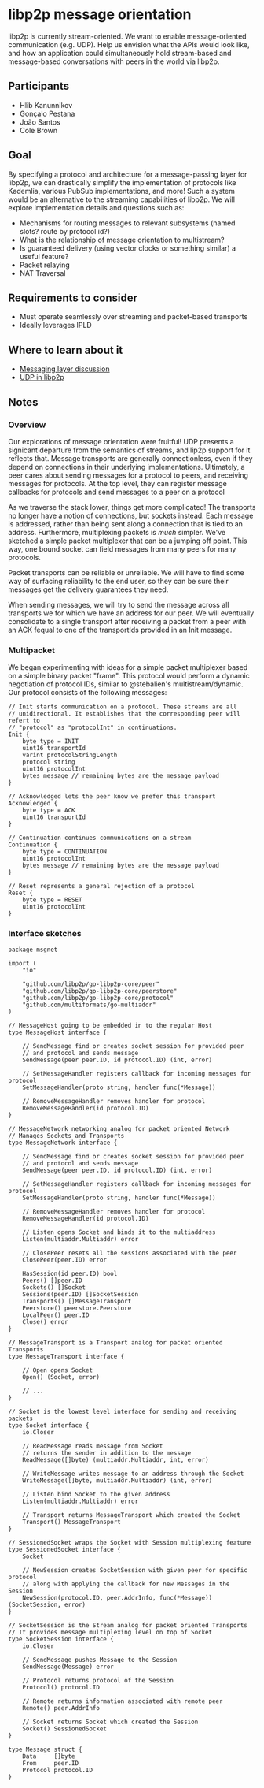 # libp2p message orientation

libp2p is currently stream-oriented. We want to enable message-oriented communication (e.g. UDP). Help us envision what the APIs would look like, and how an application could simultaneously hold stream-based and message-based conversations with peers in the world via libp2p.

## Participants

- Hlib Kanunnikov
- Gonçalo Pestana
- João Santos
- Cole Brown

## Goal

By specifying a protocol and architecture for a message-passing layer for libp2p, we can drastically simplify the implementation of protocols like Kademlia, various PubSub implementations, and more! Such a system would be an alternative to the streaming capabilities of libp2p. We will explore implementation details and questions such as:

- Mechanisms for routing messages to relevant subsystems (named slots? route by protocol id?)
- What is the relationship of message orientation to multistream?
- Is guaranteed delivery (using vector clocks or something similar) a useful feature?
- Packet relaying
- NAT Traversal

## Requirements to consider

- Must operate seamlessly over streaming and packet-based transports
- Ideally leverages IPLD

## Where to learn about it

- [Messaging layer discussion](https://github.com/libp2p/specs/issues/71)
- [UDP in libp2p](https://github.com/libp2p/go-udp-transport/issues/3)

## Notes

### Overview
Our explorations of message orientation were fruitful! UDP presents a signicant
departure from the semantics of streams, and lip2p support for it reflects that.
Message transports are generally connectionless, even if they depend on
connections in their underlying implementations. Ultimately, a peer cares about
sending messages for a protocol to peers, and receiving messages for protocols.
At the top level, they can register message callbacks for protocols and send
messages to a peer on a protocol

As we traverse the stack lower, things get more complicated! The transports no
longer have a notion of connections, but sockets instead. Each message is
addressed, rather than being sent along a connection that is tied to an address.
Furthermore, multiplexing packets is *much* simpler. We've sketched a simple
packet multiplexer that can be a jumping off point. This way, one bound socket
can field messages from many peers for many protocols.

Packet transports can be reliable or unreliable. We will have to find some way
of surfacing reliability to the end user, so they can be sure their messages
get the delivery guarantees they need.

When sending messages, we will try to send the message across all transports we
for which we have an address for our peer. We will eventually consolidate to a
single transport after receiving a packet from a peer with an ACK fequal to one
of the transportIds provided in an Init message.

### Multipacket
We began experimenting with ideas for a simple packet multiplexer based on a
simple binary packet "frame". This protocol would perform a dynamic negotiation
of protocol IDs, similar to @stebalien's multistream/dynamic. Our protocol
consists of the following messages:

```
// Init starts communication on a protocol. These streams are all
// unidirectional. It establishes that the corresponding peer will refert to
// "protocol" as "protocolInt" in continuations.
Init {
    byte type = INIT
    uint16 transportId
    varint protocolStringLength
    protocol string
    uint16 protocolInt
    bytes message // remaining bytes are the message payload
}

// Acknowledged lets the peer know we prefer this transport
Acknowledged {
    byte type = ACK
    uint16 transportId
}

// Continuation continues communications on a stream
Continuation {
    byte type = CONTINUATION
    uint16 protocolInt
    bytes message // remaining bytes are the message payload
}

// Reset represents a general rejection of a protocol
Reset {
    byte type = RESET
    uint16 protocolInt
}
```

### Interface sketches
```golang
package msgnet

import (
	"io"

	"github.com/libp2p/go-libp2p-core/peer"
	"github.com/libp2p/go-libp2p-core/peerstore"
	"github.com/libp2p/go-libp2p-core/protocol"
	"github.com/multiformats/go-multiaddr"
)

// MessageHost going to be embedded in to the regular Host
type MessageHost interface {

	// SendMessage find or creates socket session for provided peer
	// and protocol and sends message
	SendMessage(peer peer.ID, id protocol.ID) (int, error)

	// SetMessageHandler registers callback for incoming messages for protocol
	SetMessageHandler(proto string, handler func(*Message))

	// RemoveMessageHandler removes handler for protocol
	RemoveMessageHandler(id protocol.ID)
}

// MessageNetwork networking analog for packet oriented Network
// Manages Sockets and Transports
type MessageNetwork interface {

	// SendMessage find or creates socket session for provided peer
	// and protocol and sends message
	SendMessage(peer peer.ID, id protocol.ID) (int, error)

	// SetMessageHandler registers callback for incoming messages for protocol
	SetMessageHandler(proto string, handler func(*Message))

	// RemoveMessageHandler removes handler for protocol
	RemoveMessageHandler(id protocol.ID)

	// Listen opens Socket and binds it to the multiaddress
	Listen(multiaddr.Multiaddr) error

	// ClosePeer resets all the sessions associated with the peer
	ClosePeer(peer.ID) error

	HasSession(id peer.ID) bool
	Peers() []peer.ID
	Sockets() []Socket
	Sessions(peer.ID) []SocketSession
	Transports() []MessageTransport
	Peerstore() peerstore.Peerstore
	LocalPeer() peer.ID
	Close() error
}

// MessageTransport is a Transport analog for packet oriented Transports
type MessageTransport interface {

	// Open opens Socket
	Open() (Socket, error)

	// ...
}

// Socket is the lowest level interface for sending and receiving packets
type Socket interface {
	io.Closer

	// ReadMessage reads message from Socket
	// returns the sender in addition to the message
	ReadMessage([]byte) (multiaddr.Multiaddr, int, error)

	// WriteMessage writes message to an address through the Socket
	WriteMessage([]byte, multiaddr.Multiaddr) (int, error)

	// Listen bind Socket to the given address
	Listen(multiaddr.Multiaddr) error

	// Transport returns MessageTransport which created the Socket
	Transport() MessageTransport
}

// SessionedSocket wraps the Socket with Session multiplexing feature
type SessionedSocket interface {
	Socket

	// NewSession creates SocketSession with given peer for specific protocol
	// along with applying the callback for new Messages in the Session
	NewSession(protocol.ID, peer.AddrInfo, func(*Message)) (SocketSession, error)
}

// SocketSession is the Stream analog for packet oriented Transports
// It provides message multiplexing level on top of Socket
type SocketSession interface {
	io.Closer

	// SendMessage pushes Message to the Session
	SendMessage(Message) error

	// Protocol returns protocol of the Session
	Protocol() protocol.ID

	// Remote returns information associated with remote peer
	Remote() peer.AddrInfo

	// Socket returns Socket which created the Session
	Socket() SessionedSocket
}

type Message struct {
	Data     []byte
	From     peer.ID
	Protocol protocol.ID
}
```
